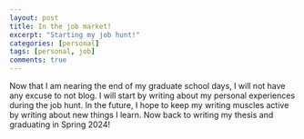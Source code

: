 ```yaml
---
layout: post
title: In the job market!
excerpt: "Starting my job hunt!"
categories: [personal]
tags: [personal, job]
comments: true
---
```


Now that I am nearing the end of my graduate school days, I will not have any excuse to not blog. I will start by writing about my personal experiences during
the job hunt. In the future, I hope to keep my writing muscles active by writing about new things I learn. Now back to writing my thesis and graduating in Spring
2024!
